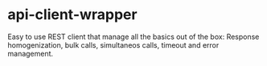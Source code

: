 # api-client-wrapper
Easy to use REST client that manage all the basics out of the box: Response homogenization, bulk calls, simultaneos calls, timeout and error management.
